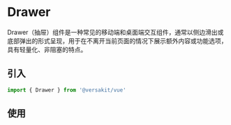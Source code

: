 # Drawer

Drawer（抽屉）组件是一种常见的移动端和桌面端交互组件，通常以侧边滑出或底部弹出的形式呈现，用于在不离开当前页面的情况下展示额外内容或功能选项，具有轻量化、非阻塞的特点。

## 引入

```typescript
import { Drawer } from '@versakit/vue'
```

## 使用

<demo vue="./example/index.vue" />
